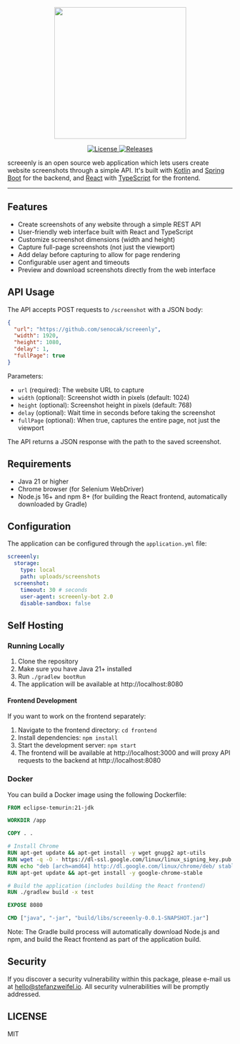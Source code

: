 <p align="center"><img width="295" src="https://raw.githubusercontent.com/stefanzweifel/screeenly/master/readme-image.png" alt=""></p>

<p align="center">
<a href="https://github.com/stefanzweifel/screeenly/blob/master/LICENSE" title="License">
    <img src="https://img.shields.io/badge/license-MIT-brightgreen.svg?style=flat-square" alt="License">
</a>
<a href="https://github.com/stefanzweifel/screeenly/releases" title="Releases">
    <img src="https://img.shields.io/github/release/stefanzweifel/screeenly.svg?style=flat-square" alt="Releases">
</a>
</p>


screeenly is an open source web application which lets users create website screenshots through a simple API.
It's built with [Kotlin](https://kotlinlang.org/) and [Spring Boot](https://spring.io/projects/spring-boot) for the backend, and [React](https://reactjs.org/) with [TypeScript](https://www.typescriptlang.org/) for the frontend.

---

## Features

- Create screenshots of any website through a simple REST API
- User-friendly web interface built with React and TypeScript
- Customize screenshot dimensions (width and height)
- Capture full-page screenshots (not just the viewport)
- Add delay before capturing to allow for page rendering
- Configurable user agent and timeouts
- Preview and download screenshots directly from the web interface

## API Usage

The API accepts POST requests to `/screenshot` with a JSON body:

```json
{
  "url": "https://github.com/senocak/screeenly",
  "width": 1920,
  "height": 1080,
  "delay": 1,
  "fullPage": true
}
```

Parameters:
- `url` (required): The website URL to capture
- `width` (optional): Screenshot width in pixels (default: 1024)
- `height` (optional): Screenshot height in pixels (default: 768)
- `delay` (optional): Wait time in seconds before taking the screenshot
- `fullPage` (optional): When true, captures the entire page, not just the viewport

The API returns a JSON response with the path to the saved screenshot.

## Requirements

- Java 21 or higher
- Chrome browser (for Selenium WebDriver)
- Node.js 16+ and npm 8+ (for building the React frontend, automatically downloaded by Gradle)

## Configuration

The application can be configured through the `application.yml` file:

```yaml
screeenly:
  storage:
    type: local
    path: uploads/screenshots
  screenshot:
    timeout: 30 # seconds
    user-agent: screeenly-bot 2.0
    disable-sandbox: false
```

## Self Hosting

### Running Locally

1. Clone the repository
2. Make sure you have Java 21+ installed
3. Run `./gradlew bootRun`
4. The application will be available at http://localhost:8080

#### Frontend Development

If you want to work on the frontend separately:

1. Navigate to the frontend directory: `cd frontend`
2. Install dependencies: `npm install`
3. Start the development server: `npm start`
4. The frontend will be available at http://localhost:3000 and will proxy API requests to the backend at http://localhost:8080

### Docker

You can build a Docker image using the following Dockerfile:

```dockerfile
FROM eclipse-temurin:21-jdk

WORKDIR /app

COPY . .

# Install Chrome
RUN apt-get update && apt-get install -y wget gnupg2 apt-utils
RUN wget -q -O - https://dl-ssl.google.com/linux/linux_signing_key.pub | apt-key add -
RUN echo "deb [arch=amd64] http://dl.google.com/linux/chrome/deb/ stable main" >> /etc/apt/sources.list.d/google.list
RUN apt-get update && apt-get install -y google-chrome-stable

# Build the application (includes building the React frontend)
RUN ./gradlew build -x test

EXPOSE 8080

CMD ["java", "-jar", "build/libs/screeenly-0.0.1-SNAPSHOT.jar"]
```

Note: The Gradle build process will automatically download Node.js and npm, and build the React frontend as part of the application build.

## Security

If you discover a security vulnerability within this package, please e-mail us at hello@stefanzweifel.io. All security vulnerabilities will be promptly addressed.

## LICENSE

MIT
